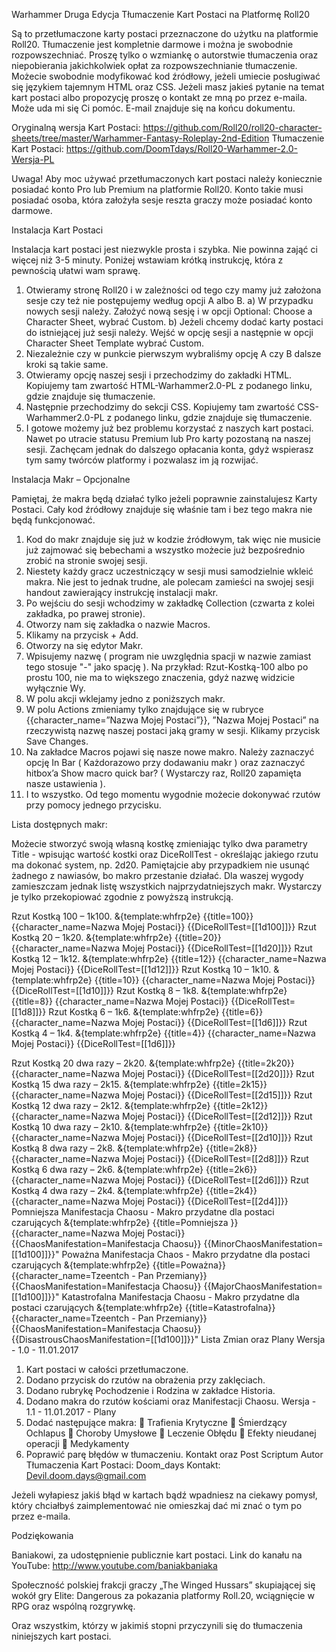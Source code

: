 Warhammer Druga Edycja
Tłumaczenie Kart Postaci na Platformę Roll20

Są to przetłumaczone karty postaci przeznaczone do użytku na platformie Roll20. Tłumaczenie jest kompletnie darmowe i można je swobodnie rozpowszechniać. Proszę tylko o wzmiankę o autorstwie tłumaczenia oraz niepobierania jakichkolwiek opłat za rozpowszechnianie tłumaczenie. Możecie swobodnie modyfikować kod źródłowy, jeżeli umiecie posługiwać się językiem tajemnym HTML oraz CSS. Jeżeli masz jakieś pytanie na temat kart postaci albo propozycję proszę o kontakt ze mną po przez e-maila. Może uda mi się Ci pomóc. E-mail znajduje się na końcu dokumentu.

Oryginalną wersja Kart Postaci: https://github.com/Roll20/roll20-character-sheets/tree/master/Warhammer-Fantasy-Roleplay-2nd-Edition
Tłumaczenie Kart Postaci: https://github.com/DoomTdays/Roll20-Warhammer-2.0-Wersja-PL

Uwaga! Aby moc używać przetłumaczonych kart postaci należy koniecznie posiadać konto Pro lub Premium na platformie Roll20. Konto takie musi posiadać osoba, która założyła sesje reszta graczy może posiadać konto darmowe. 

Instalacja Kart Postaci

Instalacja kart postaci jest niezwykle prosta i szybka. Nie powinna zająć ci więcej niż 3-5 minuty. Poniżej wstawiam krótką instrukcję, która z pewnością ułatwi wam sprawę.

1.	Otwieramy stronę Roll20 i w zależności od tego czy mamy już założona sesje czy też nie postępujemy według opcji A albo B.
a)	W przypadku nowych sesji należy. Założyć nową sesję i w opcji Optional: Choose a Character Sheet, wybrać Custom.
b)	Jeżeli chcemy dodać karty postaci do istniejącej już sesji należy. Wejść w opcję sesji a następnie w opcji Character Sheet Template wybrać Custom.
2.	Niezależnie czy w punkcie pierwszym wybraliśmy opcję A czy B  dalsze kroki są takie same.
3.	Otwieramy opcję naszej sesji i przechodzimy do zakładki HTML. Kopiujemy tam zwartość HTML-Warhammer2.0-PL z podanego linku, gdzie znajduje się tłumaczenie.
4.	Następnie przechodzimy do sekcji CSS. Kopiujemy tam zwartość CSS-Warhammer2.0-PL z podanego linku, gdzie znajduje się tłumaczenie.
5.	I gotowe możemy już bez problemu korzystać z naszych kart postaci. Nawet po utracie statusu Premium lub Pro karty pozostaną na naszej sesji. Zachęcam jednak do dalszego opłacania konta, gdyż wspierasz tym samy twórców platformy i pozwalasz im ją rozwijać.

Instalacja Makr – Opcjonalne

Pamiętaj, że makra będą działać tylko jeżeli poprawnie zainstalujesz Karty Postaci. Cały kod źródłowy znajduje się właśnie tam i bez tego makra nie będą funkcjonować.

1.	Kod do makr znajduje się już w kodzie źródłowym, tak więc nie musicie już zajmować się bebechami a wszystko możecie już bezpośrednio zrobić na stronie swojej sesji.
2.	Niestety każdy gracz uczestniczący w sesji musi samodzielnie wkleić makra. Nie jest to jednak trudne, ale polecam zamieści na swojej sesji handout zawierający instrukcję instalacji makr.
3.	Po wejściu do sesji wchodzimy w zakładkę Collection (czwarta z kolei zakładka, po prawej stronie).
4.	Otworzy nam się zakładka o nazwie Macros.
5.	Klikamy na przycisk + Add.
6.	Otworzy na się edytor Makr.
7.	Wpisujemy nazwę ( program nie uwzględnia spacji w nazwie zamiast tego stosuje  "-" jako spację ). Na przykład: Rzut-Kostką-100 albo po prostu 100, nie ma to większego znaczenia, gdyż nazwę widzicie wyłącznie Wy.
8.	W polu akcji wklejamy jedno z poniższych makr.
9.	W polu Actions zmieniamy tylko znajdujące się w rubryce {{character_name=”Nazwa Mojej Postaci”}}, ”Nazwa Mojej Postaci” na rzeczywistą nazwę naszej postaci jaką gramy w sesji. Klikamy przycisk Save Changes.
10.	Na zakładce Macros pojawi się nasze nowe makro. Należy zaznaczyć opcję In Bar  ( Każdorazowo przy dodawaniu makr ) oraz zaznaczyć hitbox’a Show macro quick bar?  ( Wystarczy raz, Roll20 zapamięta nasze ustawienia ).
11.	I to wszystko. Od tego momentu wygodnie możecie dokonywać rzutów przy pomocy jednego przycisku.

Lista dostępnych makr:

Możecie stworzyć swoją własną kostkę zmieniając tylko dwa parametry Title - wpisując wartość kostki oraz DiceRollTest - określając jakiego rzutu ma dokonać system, np. 2d20. Pamiętajcie aby przypadkiem nie usunąć żadnego z nawiasów, bo makro przestanie działać.
Dla waszej wygody zamieszczam jednak listę wszystkich najprzydatniejszych makr. Wystarczy je tylko przekopiować zgodnie z powyższą instrukcją.

Rzut Kostką 100 – 1k100.
&{template:whfrp2e} {{title=100}} {{character_name=Nazwa Mojej Postaci}} {{DiceRollTest=[[1d100]]}}
Rzut Kostką 20 – 1k20.
&{template:whfrp2e} {{title=20}} {{character_name=Nazwa Mojej Postaci}} {{DiceRollTest=[[1d20]]}}
Rzut Kostką 12 – 1k12.
&{template:whfrp2e} {{title=12}} {{character_name=Nazwa Mojej Postaci}} {{DiceRollTest=[[1d12]]}} 
Rzut Kostką 10 – 1k10.
&{template:whfrp2e} {{title=10}} {{character_name=Nazwa Mojej Postaci}} {{DiceRollTest=[[1d10]]}}
Rzut Kostką 8 – 1k8.
&{template:whfrp2e} {{title=8}} {{character_name=Nazwa Mojej Postaci}} {{DiceRollTest=[[1d8]]}}
Rzut Kostką 6 – 1k6.
&{template:whfrp2e} {{title=6}} {{character_name=Nazwa Mojej Postaci}} {{DiceRollTest=[[1d6]]}}
Rzut Kostką 4 – 1k4.
&{template:whfrp2e} {{title=4}} {{character_name=Nazwa Mojej Postaci}} {{DiceRollTest=[[1d6]]}}


Rzut Kostką 20 dwa razy – 2k20.
&{template:whfrp2e} {{title=2k20}} {{character_name=Nazwa Mojej Postaci}} {{DiceRollTest=[[2d20]]}}
Rzut Kostką 15 dwa razy – 2k15. 
&{template:whfrp2e} {{title=2k15}} {{character_name=Nazwa Mojej Postaci}} {{DiceRollTest=[[2d15]]}}
Rzut Kostką 12 dwa razy – 2k12.
&{template:whfrp2e} {{title=2k12}} {{character_name=Nazwa Mojej Postaci}} {{DiceRollTest=[[2d12]]}}
Rzut Kostką 10 dwa razy – 2k10.
&{template:whfrp2e} {{title=2k10}} {{character_name=Nazwa Mojej Postaci}} {{DiceRollTest=[[2d10]]}}
Rzut Kostką 8 dwa razy – 2k8. 
&{template:whfrp2e} {{title=2k8}} {{character_name=Nazwa Mojej Postaci}} {{DiceRollTest=[[2d8]]}}
Rzut Kostką 6 dwa razy – 2k6.
&{template:whfrp2e} {{title=2k6}} {{character_name=Nazwa Mojej Postaci}} {{DiceRollTest=[[2d6]]}}
Rzut Kostką 4 dwa razy – 2k4.
&{template:whfrp2e} {{title=2k4}} {{character_name=Nazwa Mojej Postaci}} {{DiceRollTest=[[2d4]]}}
Pomniejsza Manifestacja Chaosu - Makro przydatne dla postaci czarujących
&{template:whfrp2e} {{title=Pomniejsza }} {{character_name=Nazwa Mojej Postaci}} {{ChaosManifestation=Manifestacja Chaosu}} {{MinorChaosManifestation=[[1d100]]}}"
Poważna Manifestacja Chaos - Makro przydatne dla postaci czarujących
&{template:whfrp2e} {{title=Poważna}} {{character_name=Tzeentch - Pan Przemiany}} {{ChaosManifestation=Manifestacja Chaosu}} {{MajorChaosManifestation=[[1d100]]}}"
Katastrofalna Manifestacja Chaosu - Makro przydatne dla postaci czarujących
&{template:whfrp2e} {{title=Katastrofalna}} {{character_name=Tzeentch - Pan Przemiany}} {{ChaosManifestation=Manifestacja Chaosu}} {{DisastrousChaosManifestation=[[1d100]]}}"
Lista Zmian oraz Plany 
Wersja - 1.0 - 11.01.2017
1.	Kart postaci w całości przetłumaczone.
2.	Dodano przycisk do rzutów na obrażenia przy zaklęciach. 
3.	Dodano rubrykę Pochodzenie i Rodzina w zakładce Historia.
4.	Dodano makra do rzutów kościami oraz Manifestacji Chaosu.
Wersja - 1.1 - 11.01.2017 - Plany
1.	Dodać następujące makra:
	Trafienia Krytyczne
	Śmierdzący Ochlapus
	Choroby Umysłowe
	Leczenie Obłędu
	Efekty nieudanej operacji
	Medykamenty
2.	Poprawić parę błędów w tłumaczeniu.
Kontakt oraz Post Scriptum
Autor Tłumaczenia Kart Postaci: Doom_days
Kontakt: Devil.doom.days@gmail.com

Jeżeli wyłapiesz jakiś błąd w kartach bądź wpadniesz na ciekawy pomysł, który chciałbyś zaimplementować nie omieszkaj dać mi znać o tym po przez e-maila. 

Podziękowania

Baniakowi, za udostępnienie publicznie kart postaci. Link do kanału na YouTube: http://www.youtube.com/baniakbaniaka

Społeczność polskiej frakcji graczy „The Winged Hussars” skupiającej się wokół gry Elite: Dangerous za pokazania platformy Roll.20, wciągnięcie w RPG oraz wspólną rozgrywkę.

Oraz wszystkim, którzy w jakimiś stopni przyczynili się do tłumaczenia niniejszych kart postaci.

